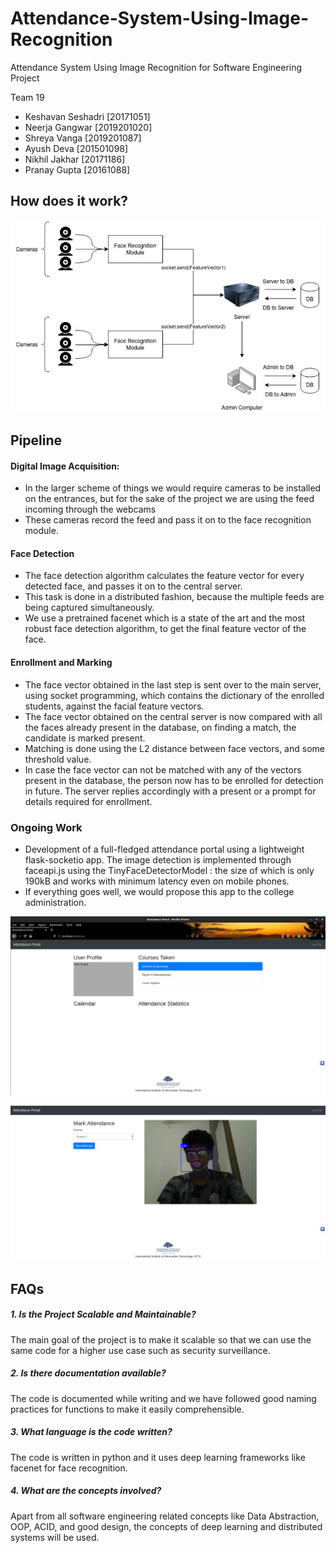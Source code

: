 # Attendance-System-Using-Image-Recognition
Attendance System Using Image Recognition for Software Engineering Project

Team 19

- Keshavan Seshadri [20171051]
- Neerja Gangwar [2019201020]
- Shreya Vanga [2019201087]
- Ayush Deva [201501098]
- Nikhil Jakhar [20171186]
- Pranay Gupta [20161088]


## How does it work? 
![img](images/how_it_works.png)

## Pipeline

#### Digital Image Acquisition:

- In the larger scheme of things we would require cameras to be installed on the entrances, but for the sake of the project we are using the feed incoming through the webcams
- These cameras record the feed and pass it on to the face recognition module.

#### Face Detection

- The face detection algorithm calculates the feature vector for every detected face, and passes it on to the central server.
- This task is done in a distributed fashion, because the multiple feeds are being captured simultaneously.
- We use a pretrained facenet which is a state of the art and the most robust face detection algorithm, to get the final feature vector of the face.

#### Enrollment and Marking

- The face vector obtained in the last step is sent over to the main server, using socket programming, which contains the dictionary of the enrolled students, against the facial feature vectors.
- The face vector obtained on the central server is now compared with all the faces already present in the database, on finding a match, the candidate is marked present.
- Matching is done using the L2 distance between face vectors, and some threshold value. 
- In case the face vector can not be matched with any of the vectors present in the database, the person now has to be enrolled for detection in future. The server replies accordingly with a present or a prompt for details required for enrollment.

### Ongoing Work

- Development of a full-fledged attendance portal using a lightweight flask-socketio app. The image detection is implemented through faceapi.js using the TinyFaceDetectorModel : the size of which is only 190kB and works with minimum latency even on mobile phones.
- If everything goes well, we would propose this app to the college administration.

![img](images/portal_user.png)

![img](images/face_detection.png)


## FAQs
##### 1. Is the Project Scalable and Maintainable?
The main goal of the project is to make it scalable so that we can use the same code for a higher use case such as security surveillance.

##### 2. Is there documentation available?
The code is documented while writing and we have followed good naming practices for 
functions to make it easily comprehensible.

##### 3. What language is the code written?
The code is written in python and it uses deep learning frameworks like facenet for face recognition.

##### 4. What are the concepts involved?
Apart from all software engineering related concepts like Data Abstraction, OOP, ACID, 
and good design, the concepts of deep learning and distributed systems will be used.
